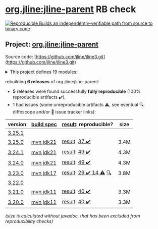 [org.jline:jline-parent](https://central.sonatype.com/artifact/org.jline/jline-parent/versions) RB check
=======

[![Reproducible Builds](https://reproducible-builds.org/images/logos/rb.svg) an independently-verifiable path from source to binary code](https://reproducible-builds.org/)

## Project: [org.jline:jline-parent](https://central.sonatype.com/artifact/org.jline/jline-parent/versions)

Source code: [https://github.com/jline/jline3.git](https://github.com/jline/jline3.git)

<details><summary>This project defines 19 modules:</summary>

* [org.jline:jansi](https://central.sonatype.com/artifact/org.jline/jansi/3.25.0)
* [org.jline:jansi-core](https://central.sonatype.com/artifact/org.jline/jansi-core/3.25.0)
* [org.jline:jline](https://central.sonatype.com/artifact/org.jline/jline/3.25.0)
* [org.jline:jline-builtins](https://central.sonatype.com/artifact/org.jline/jline-builtins/3.25.0)
* [org.jline:jline-console](https://central.sonatype.com/artifact/org.jline/jline-console/3.25.0)
* [org.jline:jline-demo](https://central.sonatype.com/artifact/org.jline/jline-demo/3.25.0)
* [org.jline:jline-graal](https://central.sonatype.com/artifact/org.jline/jline-graal/3.25.0)
* [org.jline:jline-groovy](https://central.sonatype.com/artifact/org.jline/jline-groovy/3.25.0)
* [org.jline:jline-native](https://central.sonatype.com/artifact/org.jline/jline-native/3.25.0)
* [org.jline:jline-parent](https://central.sonatype.com/artifact/org.jline/jline-parent/3.25.0)
* [org.jline:jline-reader](https://central.sonatype.com/artifact/org.jline/jline-reader/3.25.0)
* [org.jline:jline-remote-ssh](https://central.sonatype.com/artifact/org.jline/jline-remote-ssh/3.25.0)
* [org.jline:jline-remote-telnet](https://central.sonatype.com/artifact/org.jline/jline-remote-telnet/3.25.0)
* [org.jline:jline-style](https://central.sonatype.com/artifact/org.jline/jline-style/3.25.0)
* [org.jline:jline-terminal](https://central.sonatype.com/artifact/org.jline/jline-terminal/3.25.0)
* [org.jline:jline-terminal-ffm](https://central.sonatype.com/artifact/org.jline/jline-terminal-ffm/3.25.0)
* [org.jline:jline-terminal-jansi](https://central.sonatype.com/artifact/org.jline/jline-terminal-jansi/3.25.0)
* [org.jline:jline-terminal-jna](https://central.sonatype.com/artifact/org.jline/jline-terminal-jna/3.25.0)
* [org.jline:jline-terminal-jni](https://central.sonatype.com/artifact/org.jline/jline-terminal-jni/3.25.0)
</details>

rebuilding **6 releases** of org.jline:jline-parent:
- **5** releases were found successfully **fully reproducible** (100% reproducible artifacts :heavy_check_mark:),
- 1 had issues (some unreproducible artifacts :warning:, see eventual :mag: diffoscope and/or :memo: issue tracker links):

| version | [build spec](/BUILDSPEC.md) | [result](https://reproducible-builds.org/docs/jvm/): reproducible? | size |
| -- | --------- | ------ | -- |
| [3.25.1](https://central.sonatype.com/artifact/org.jline/jline-parent/3.25.1/pom) | | | |
| [3.25.0](https://central.sonatype.com/artifact/org.jline/jline-parent/3.25.0/pom) | [mvn jdk21](jline-3.25.0.buildspec) | [result](jline-parent-3.25.0.buildinfo): [37 :heavy_check_mark: ](jline-parent-3.25.0.buildcompare) | 3.4M |
| [3.24.1](https://central.sonatype.com/artifact/org.jline/jline-parent/3.24.1/pom) | [mvn jdk21](jline-3.24.1.buildspec) | [result](jline-parent-3.24.1.buildinfo): [49 :heavy_check_mark: ](jline-parent-3.24.1.buildcompare) | 4.3M |
| [3.24.0](https://central.sonatype.com/artifact/org.jline/jline-parent/3.24.0/pom) | [mvn jdk21](jline-3.24.0.buildspec) | [result](jline-parent-3.24.0.buildinfo): [49 :heavy_check_mark: ](jline-parent-3.24.0.buildcompare) | 4.3M |
| [3.23.0](https://central.sonatype.com/artifact/org.jline/jline-parent/3.23.0/pom) | [mvn jdk17](jline-3.23.0.buildspec) | [result](jline-parent-3.23.0.buildinfo): [29 :heavy_check_mark:  14 :warning:](jline-parent-3.23.0.buildcompare) [:mag:](jline-parent-3.23.0.diffoscope) | 3.8M |
| [3.22.0](https://central.sonatype.com/artifact/org.jline/jline-parent/3.22.0/pom) | | | |
| [3.21.0](https://central.sonatype.com/artifact/org.jline/jline-parent/3.21.0/pom) | [mvn jdk11](jline-3.21.0.buildspec) | [result](jline-parent-3.21.0.buildinfo): [40 :heavy_check_mark: ](jline-parent-3.21.0.buildcompare) | 3.3M |
| [3.20.0](https://central.sonatype.com/artifact/org.jline/jline-parent/3.20.0/pom) | [mvn jdk11](jline-3.20.0.buildspec) | [result](jline-parent-3.20.0.buildinfo): [40 :heavy_check_mark: ](jline-parent-3.20.0.buildcompare) | 3.3M |

<i>(size is calculated without javadoc, that has been excluded from reproducibility checks)</i>
